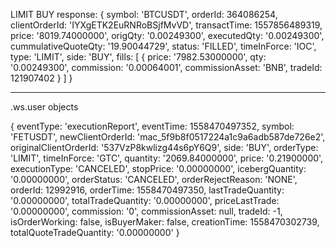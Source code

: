 

LIMIT BUY response:
{ symbol: 'BTCUSDT',
  orderId: 364086254,
  clientOrderId: 'IYXgETK2EuRNRoBSjfMvVD',
  transactTime: 1557856489319,
  price: '8019.74000000',
  origQty: '0.00249300',
  executedQty: '0.00249300',
  cummulativeQuoteQty: '19.90044729',
  status: 'FILLED',
  timeInForce: 'IOC',
  type: 'LIMIT',
  side: 'BUY',
  fills:
   [ { price: '7982.53000000',
       qty: '0.00249300',
       commission: '0.00064001',
       commissionAsset: 'BNB',
       tradeId: 121907402 } ] }

---
.ws.user objects

{ eventType: 'executionReport',
  eventTime: 1558470497352,
  symbol: 'FETUSDT',
  newClientOrderId: 'mac_5f9b8f0517224a1c9a6adb587de726e2',
  originalClientOrderId: '537VzP8kwlizg44s6pY6Q9',
  side: 'BUY',
  orderType: 'LIMIT',
  timeInForce: 'GTC',
  quantity: '2069.84000000',
  price: '0.21900000',
  executionType: 'CANCELED',
  stopPrice: '0.00000000',
  icebergQuantity: '0.00000000',
  orderStatus: 'CANCELED',
  orderRejectReason: 'NONE',
  orderId: 12992916,
  orderTime: 1558470497350,
  lastTradeQuantity: '0.00000000',
  totalTradeQuantity: '0.00000000',
  priceLastTrade: '0.00000000',
  commission: '0',
  commissionAsset: null,
  tradeId: -1,
  isOrderWorking: false,
  isBuyerMaker: false,
  creationTime: 1558470302739,
  totalQuoteTradeQuantity: '0.00000000' }

